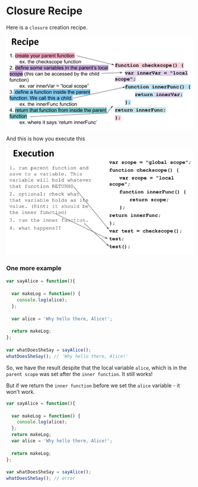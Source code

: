 # Closure Recipe

Here is a `closure` creation recipe. 

![closure-recipe](../closure-recipe.png)

And this is how you execute this

![closure-execution](../closure-execution.png)

### One more example

```js
var sayAlice = function(){

  var makeLog = function() {
    console.log(alice);
  };

  var alice = 'Why hello there, Alice!';

  return makeLog;
};

var whatDoesSheSay = sayAlice();
whatDoesSheSay(); // 'Why hello there, Alice!'
```

So, we have the result despite that the local variable `alice`, which is in the `parent scope` was set after the `inner function`. It still works!

But if we return the `inner function` before we set the `alice` variable - it won't work. 

```js
var sayAlice = function(){

  var makeLog = function() {
    console.log(alice);
  };
  return makeLog;
  var alice = 'Why hello there, Alice!';

  return makeLog;
};

var whatDoesSheSay = sayAlice();
whatDoesSheSay(); // error
```
